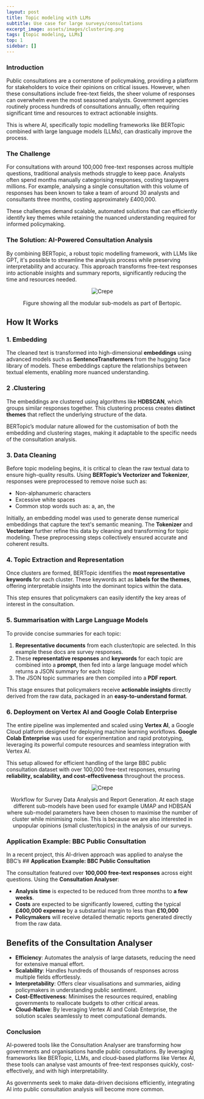 ```yaml
---
layout: post
title: Topic modeling with LLMs
subtitle: Use case for large surveys/consultations
excerpt_image: assets/images/clustering.png
tags: [topic modeling, LLMs]
top: 1
sidebar: []
---
```


### Introduction 

Public consultations are a cornerstone of policymaking, providing a platform for stakeholders to voice their opinions on critical issues. However, when these consultations include free-text fields, the sheer volume of responses can overwhelm even the most seasoned analysts. Government agencies routinely process hundreds of consultations annually, often requiring significant time and resources to extract actionable insights.

This is where AI, specifically topic modelling frameworks like BERTopic combined with large language models (LLMs), can drastically improve the process.

### The Challenge
For consultations with around 100,000 free-text responses across multiple questions, traditional analysis methods struggle to keep pace. Analysts often spend months manually categorising responses, costing taxpayers millions. For example, analysing a single consultation with this volume of responses has been known to take a team of around 30 analysts and consultants three months, costing approximately £400,000.

These challenges demand scalable, automated solutions that can efficiently identify key themes while retaining the nuanced understanding required for informed policymaking.

### The Solution: AI-Powered Consultation Analysis
By combining BERTopic, a robust topic modelling framework, with LLMs like GPT, it's possible to streamline the analysis process while preserving interpretability and accuracy. This approach transforms free-text responses into actionable insights and summary reports, significantly reducing the time and resources needed.

<p style="text-align: center;">
<img src="/assets/images/bertopic.png" alt="Crepe">
  <figcaption style="text-align: center;"> Figure showing all the modular sub-models as part of Bertopic.</figcaption>

</p>


## **How It Works**

### **1. Embedding**
The cleaned text is transformed into high-dimensional **embeddings** using advanced models such as **SentenceTransformers** from the hugging face library of models. These embeddings capture the relationships between textual elements, enabling more nuanced understanding.

### **2 .Clustering**
The embeddings are clustered using algorithms like **HDBSCAN**, which groups similar responses together. This clustering process creates **distinct themes** that reflect the underlying structure of the data.

BERTopic’s modular nature allowed for the customisation of both the embedding and clustering stages, making it adaptable to the specific needs of the consultation analysis.

### **3. Data Cleaning**
Before topic modeling begins, it is critical to clean the raw textual data to ensure high-quality results. Using **BERTopic’s Vectorizer and Tokenizer**, responses were preprocessed to remove noise such as:

- Non-alphanumeric characters  
- Excessive white spaces  
- Common stop words such as: a, an, the

Initially, an embedding model was used to generate dense numerical embeddings that capture the text's semantic meaning. The **Tokenizer** and **Vectorizer** further refine this data by cleaning and transforming for topic modeling. These preprocessing steps collectively ensured accurate and coherent results.

### **4. Topic Extraction and Representation**
Once clusters are formed, BERTopic identifies the **most representative keywords** for each cluster. These keywords act as **labels for the themes**, offering interpretable insights into the dominant topics within the data.

This step ensures that policymakers can easily identify the key areas of interest in the consultation.

### **5. Summarisation with Large Language Models**
To provide concise summaries for each topic:

1. **Representative documents** from each cluster/topic are selected. In this example these docs are survey responses.   
2. These **representative responses** and **keywords** for each topic are combined into a **prompt**, then fed into a large language model which returns a JSON summary for each topic
3. The JSON topic summaries are then compiled into a **PDF report**.

This stage ensures that policymakers receive **actionable insights** directly derived from the raw data, packaged in an **easy-to-understand format**.

### **6. Deployment on Vertex AI and Google Colab Enterprise**
The entire pipeline was implemented and scaled using **Vertex AI**, a Google Cloud platform designed for deploying machine learning workflows. **Google Colab Enterprise** was used for experimentation and rapid prototyping, leveraging its powerful compute resources and seamless integration with Vertex AI.

This setup allowed for efficient handling of the large BBC public consultation dataset with over 100,000 free-text responses, ensuring **reliability, scalability, and cost-effectiveness** throughout the process.


<p style="text-align: center;">
<img src="/assets/images/flow_chart_bert.webp" alt="Crepe">
  <figcaption style="text-align: center;"> Workflow for Survey Data Analysis and Report Generation. At each stage different sub-models have been used for example UMAP and HDBSAN where sub-model parameters have been chosen to maximise the number of cluster while minimising noise. This is because we are also interested in unpopular opinions (small cluster/topics) in the analysis of our surveys.</figcaption>

</p>



### Application Example: BBC Public Consultation
In a recent project, this AI-driven approach was applied to analyse the BBC’s ## **Application Example: BBC Public Consultation**

The consultation featured over **100,000 free-text responses** across eight questions. Using the **Consultation Analyser**:

- **Analysis time** is expected to be reduced from three months to **a few weeks**.  
- **Costs** are expected to be significantly lowered, cutting the typical **£400,000 expense** by a substantial margin to less than **£10,000**  
- **Policymakers** will receive detailed thematic reports generated directly from the raw data.  

## **Benefits of the Consultation Analyser**

- **Efficiency**: Automates the analysis of large datasets, reducing the need for extensive manual effort.  
- **Scalability**: Handles hundreds of thousands of responses across multiple fields effortlessly.  
- **Interpretability**: Offers clear visualisations and summaries, aiding policymakers in understanding public sentiment.  
- **Cost-Effectiveness**: Minimises the resources required, enabling governments to reallocate budgets to other critical areas.  
- **Cloud-Native**: By leveraging Vertex AI and Colab Enterprise, the solution scales seamlessly to meet computational demands.  

### Conclusion
AI-powered tools like the Consultation Analyser are transforming how governments and organisations handle public consultations. By leveraging frameworks like BERTopic, LLMs, and cloud-based platforms like Vertex AI, these tools can analyse vast amounts of free-text responses quickly, cost-effectively, and with high interpretability.

As governments seek to make data-driven decisions efficiently, integrating AI into public consultation analysis will become more common.

<!-- You’ll find this post in your `_posts` directory. Go ahead and edit it and re-build the site to see your changes. You can rebuild the site in many different ways, but the most common way is to run `jekyll serve`, which launches a web server and auto-regenerates your site when a file is updated.

To add new posts, simply add a file in the `_posts` directory that follows the convention `YYYY-MM-DD-name-of-post.ext` and includes the necessary front matter. Take a look at the source for this post to get an idea about how it works.

## section 1

Jekyll also offers powerful support for code snippets:

{% highlight ruby %}
def print_hi(name)
puts "Hi, #{name}"
end
print_hi('Tom')
#=> prints 'Hi, Tom' to STDOUT.
{% endhighlight %}

## section 2

Check out the [Jekyll docs][jekyll-docs] for more info on how to get the most out of Jekyll. File all bugs/feature requests at [Jekyll’s GitHub repo][jekyll-gh]. If you have questions, you can ask them on [Jekyll Talk][jekyll-talk].

[jekyll-docs]: https://jekyllrb.com/docs/home
[jekyll-gh]: https://github.com/jekyll/jekyll
[jekyll-talk]: https://talk.jekyllrb.com/

$ a \* b = c ^ b $

$ 2^{\frac{n-1}{3}} $

$ \int_a^b f(x)\,dx. $

```cpp
#include <iostream>
using namespace std;

int main() {
  cout << "Hello World!";
  return 0;
}
// prints 'Hi, Tom' to STDOUT.
```

```python
class Person:
  def __init__(self, name, age):
    self.name = name
    self.age = age

p1 = Person("John", 36)

print(p1.name)
print(p1.age)
``` -->
